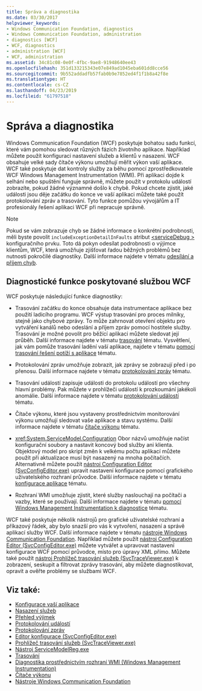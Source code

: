 ```yaml
---
title: Správa a diagnostika
ms.date: 03/30/2017
helpviewer_keywords:
- Windows Communication Foundation, diagnostics
- Windows Communication Foundation, administration
- diagnostics [WCF]
- WCF, diagnostics
- administration [WCF]
- WCF, administration
ms.assetid: 34c81c08-0e0f-4fbc-9ae8-91948640ee43
ms.openlocfilehash: 351d133215343e07e849ad1045eba601dd8cce56
ms.sourcegitcommit: 9b552addadfb57fab0b9e7852ed4f1f1b8a42f8e
ms.translationtype: HT
ms.contentlocale: cs-CZ
ms.lasthandoff: 04/23/2019
ms.locfileid: "61797518"
---
```

# <a name="administration-and-diagnostics"></a>Správa a diagnostika
Windows Communication Foundation (WCF) poskytuje bohatou sadu funkcí, které vám pomohou sledovat různých fázích životního aplikace. Například můžete použít konfiguraci nastavení služeb a klientů v nasazení. WCF obsahuje velké sady čítače výkonu umožňují měřit výkon vaší aplikace. WCF také poskytuje dat kontroly služby za běhu pomocí zprostředkovatele WCF Windows Management Instrumentation (WMI). Při aplikaci dojde k selhání nebo spuštění funguje správně, můžete použít v protokolu událostí zobrazíte, pokud žádné významné došlo k chybě. Pokud chcete zjistit, jaké události jsou děje začátku do konce ve vaší aplikaci můžete také použít protokolování zpráv a trasování. Tyto funkce pomůžou vývojářům a IT profesionály řešení aplikaci WCF při nepracuje správně.  
  
> [!NOTE]
>  Pokud se vám zobrazuje chyb se žádné informace o konkrétní podrobnosti, měli byste povolit `includeExceptionDetailInFaults` atribut [ \<serviceDebug >](../../../../docs/framework/configure-apps/file-schema/wcf/servicedebug.md) konfiguračního prvku. Toto dá pokyn odesílat podrobnosti o výjimce klientům, WCF, která umožňuje zjišťovat řadou běžných problémů bez nutnosti pokročilé diagnostiky. Další informace najdete v tématu [odesílání a příjem chyb](../../../../docs/framework/wcf/sending-and-receiving-faults.md).  
  
## <a name="diagnostics-features-provided-by-wcf"></a>Diagnostické funkce poskytované službou WCF  
 WCF poskytuje následující funkce diagnostiky:  
  
- Trasování začátku do konce obsahuje data instrumentace aplikace bez použití ladicího programu. WCF výstup trasování pro proces milníky, stejně jako chybové zprávy. To může zahrnovat otevření objektu pro vytváření kanálů nebo odeslání a příjem zpráv pomocí hostitele služby. Trasování je možné povolit pro běžící aplikaci můžete sledovat její průběh. Další informace najdete v tématu [trasování](../../../../docs/framework/wcf/diagnostics/tracing/index.md) tématu. Vysvětlení, jak vám pomůže trasování ladění vaší aplikace, najdete v tématu [pomocí trasování řešení potíží s aplikace](../../../../docs/framework/wcf/diagnostics/tracing/using-tracing-to-troubleshoot-your-application.md) tématu.  
  
- Protokolování zpráv umožňuje zobrazit, jak zprávy se zobrazují před i po přenosu. Další informace najdete v tématu [protokolování zpráv](../../../../docs/framework/wcf/diagnostics/message-logging.md) tématu.  
  
- Trasování událostí zapisuje události do protokolu událostí pro všechny hlavní problémy. Pak můžete v prohlížeči událostí k prozkoumání jakékoli anomálie. Další informace najdete v tématu [protokolování událostí](../../../../docs/framework/wcf/diagnostics/event-logging/index.md) tématu.  
  
- Čítače výkonu, které jsou vystaveny prostřednictvím monitorování výkonu umožňují sledovat vaše aplikace a stavu systému. Další informace najdete v tématu [čítače výkonu](../../../../docs/framework/wcf/diagnostics/performance-counters/index.md) tématu.  
  
- <xref:System.ServiceModel.Configuration> Obor názvů umožňuje načíst konfigurační soubory a nastavit koncový bod služby ani klienta. Objektový model pro skript změn k velkému počtu aplikací můžete použít při aktualizace musí být nasazený na mnoha počítačích. Alternativně můžete použít [nástroj Configuration Editor (SvcConfigEditor.exe)](../../../../docs/framework/wcf/configuration-editor-tool-svcconfigeditor-exe.md) upravit nastavení konfigurace pomocí grafického uživatelského rozhraní průvodce. Další informace najdete v tématu [konfigurace aplikace](../../../../docs/framework/wcf/diagnostics/configuring-your-application.md) tématu.  
  
- Rozhraní WMI umožňuje zjistit, které služby naslouchají na počítači a vazby, které se používají. Další informace najdete v tématu [pomocí Windows Management Instrumentation k diagnostice](../../../../docs/framework/wcf/diagnostics/wmi/index.md) tématu.  
  
 WCF také poskytuje několik nástrojů pro grafické uživatelské rozhraní a příkazový řádek, aby bylo snazší pro vás k vytvoření, nasazení a správě aplikací služby WCF. Další informace najdete v tématu [nástroje Windows Communication Foundation](../../../../docs/framework/wcf/tools.md). Například můžete použít [nástroj Configuration Editor (SvcConfigEditor.exe)](../../../../docs/framework/wcf/configuration-editor-tool-svcconfigeditor-exe.md) můžete vytvářet a upravovat nastavení konfigurace WCF pomocí průvodce, místo pro úpravy XML přímo. Můžete také použít [nástroj Prohlížeč trasování služeb (SvcTraceViewer.exe)](../../../../docs/framework/wcf/service-trace-viewer-tool-svctraceviewer-exe.md) k zobrazení, seskupit a filtrovat zprávy trasování, aby můžete diagnostikovat, opravit a ověřte problémy se službami WCF.  
  
## <a name="see-also"></a>Viz také:

- [Konfigurace vaší aplikace](../../../../docs/framework/wcf/diagnostics/configuring-your-application.md)
- [Nasazení služeb](../../../../docs/framework/wcf/diagnostics/deploying-services.md)
- [Přehled výjimek](../../../../docs/framework/wcf/diagnostics/exceptions-reference/index.md)
- [Protokolování událostí](../../../../docs/framework/wcf/diagnostics/event-logging/index.md)
- [Protokolování zpráv](../../../../docs/framework/wcf/diagnostics/message-logging.md)
- [Editor konfigurace (SvcConfigEditor.exe)](../../../../docs/framework/wcf/configuration-editor-tool-svcconfigeditor-exe.md)
- [Prohlížeč trasování služeb (SvcTraceViewer.exe)](../../../../docs/framework/wcf/service-trace-viewer-tool-svctraceviewer-exe.md)
- [Nástroj ServiceModelReg.exe](../../../../docs/framework/wcf/diagnostics/servicemodel-registration-tool.md)
- [Trasování](../../../../docs/framework/wcf/diagnostics/tracing/index.md)
- [Diagnostika prostřednictvím rozhraní WMI (Windows Management Instrumentation)](../../../../docs/framework/wcf/diagnostics/wmi/index.md)
- [Čítače výkonu](../../../../docs/framework/wcf/diagnostics/performance-counters/index.md)
- [Nástroje Windows Communication Foundation](../../../../docs/framework/wcf/tools.md)
